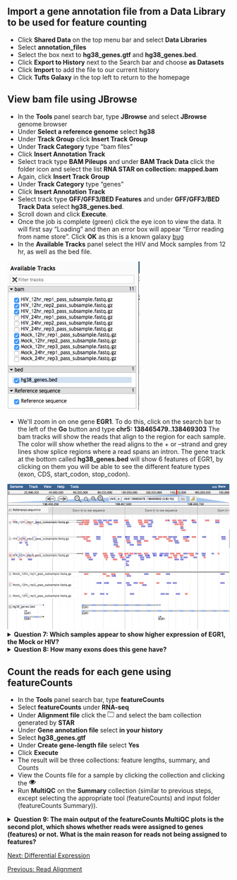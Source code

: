 ## Import a gene annotation file from a Data Library to be used for feature counting
- Click **Shared Data** on the top menu bar and select **Data Libraries**
- Select **annotation_files**
- Select the box next to **hg38_genes.gtf** and **hg38_genes.bed**.
- Click **Export to History** next to the Search bar and choose **as Datasets**
- Click **Import** to add the file to our current history 
- Click<D-d> **Tufts Galaxy** in the top left to return to the homepage

## View bam file using JBrowse
- In the **Tools** panel search bar, type **JBrowse** and select **JBrowse** genome browser
- Under **Select a reference genome** select **hg38**
- Under **Track Group** click **Insert Track Group**
- Under **Track Category** type “bam files”
- Click **Insert Annotation Track**
- Select track type **BAM Pileups** and under **BAM Track Data** click the folder icon and select the list **RNA STAR on collection: mapped.bam**
- Again, click **Insert Track Group**
- Under **Track Category** type “genes”
- Click **Insert Annotation Track**
- Select track type **GFF/GFF3/BED Features** and under **GFF/GFF3/BED Track Data** select **hg38_genes.bed**.
- Scroll down and click **Execute**.
- Once the job is complete (green) click the eye icon to view the data. It will first say “Loading” and then an error box will appear “Error reading from name store”. Click **OK** as this is a known galaxy [bug](https://github.com/galaxyproject/tools-iuc/issues/1277)
- In the **Available Tracks** panel select the HIV and Mock samples from 12 hr, as well as the bed file.

<img src="../img/jbrowse_available_tracks.png" width="300">

- We'll zoom in on one gene **EGR1**. To do this, click on the search bar to the left of the **Go** button and type **chr5: 138465479..138469303** The bam tracks will show the reads that align to the region for each sample. The color will show whether the read aligns to the + or –strand and grey lines show splice regions where a read spans an intron. The gene track at the bottom called **hg38_genes.bed** will show 6 features of EGR1, by clicking on them you will be able to see the different feature types (exon, CDS, start_codon, stop_codon).

<img src="../img/jbrowse_egr1.png" width="600">

<details>
<summary><b>Question 7: Which samples appear to show higher expression of EGR1, the Mock or HIV?</b></summary>
<br>
Answer: HIV
</details>

<details>
<summary><b> Question 8: How many exons does this gene have?</b></summary>
<br>
Answer: two
</details>

## Count the reads for each gene using featureCounts
- In the **Tools** panel search bar, type **featureCounts**
- Select **featureCounts** under **RNA-seq**
- Under **Alignment file** click the <img src="../img/download.png" width="15"> and select the bam collection generated by **STAR**
- Under **Gene annotation file** select **in your history**
- Select **hg38_genes.gtf**
- Under **Create gene-length file** select **Yes**
- Click **Execute**
- The result will be three collections: feature lengths, summary, and Counts
- View the Counts file for a sample by clicking the collection and clicking the <img src="../img/eye.png" width="15">
- Run **MultiQC** on the **Summary** collection (similar to previous steps, except selecting the appropriate tool (featureCounts) and input folder (featureCounts Summary)).

<details>
<summary><b> Question 9: The main output of the featureCounts MultiQC plots is the second plot, which shows whether reads were assigned to genes (features) or not. What is the main reason for reads not being assigned to features?</b></summary>
<br>
Answer: multimapping reads
</details>

[Next: Differential Expression](06_Diff_expression.md)

[Previous: Read Alignment](04_Read_alignment.md)
